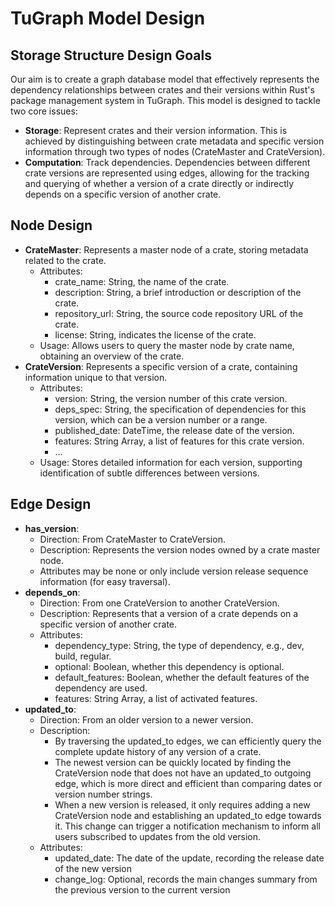 # TuGraph Model Design

## Storage Structure Design Goals

Our aim is to create a graph database model that effectively represents the dependency relationships between crates and their versions within Rust's package management system in TuGraph. This model is designed to tackle two core issues:
- **Storage**: Represent crates and their version information. This is achieved by distinguishing between crate metadata and specific version information through two types of nodes (CrateMaster and CrateVersion).
- **Computation**: Track dependencies. Dependencies between different crate versions are represented using edges, allowing for the tracking and querying of whether a version of a crate directly or indirectly depends on a specific version of another crate.

## Node Design

- **CrateMaster**: Represents a master node of a crate, storing metadata related to the crate.
  - Attributes:
    - crate_name: String, the name of the crate.
    - description: String, a brief introduction or description of the crate.
    - repository_url: String, the source code repository URL of the crate.
    - license: String, indicates the license of the crate.
  - Usage: Allows users to query the master node by crate name, obtaining an overview of the crate.
- **CrateVersion**: Represents a specific version of a crate, containing information unique to that version.
  - Attributes:
    - version: String, the version number of this crate version.
    - deps_spec: String, the specification of dependencies for this version, which can be a version number or a range.
    - published_date: DateTime, the release date of the version.
    - features: String Array, a list of features for this crate version.
    - ...
  - Usage: Stores detailed information for each version, supporting identification of subtle differences between versions.

## Edge Design

- **has_version**:
  - Direction: From CrateMaster to CrateVersion.
  - Description: Represents the version nodes owned by a crate master node.
  - Attributes may be none or only include version release sequence information (for easy traversal).
- **depends_on**:
  - Direction: From one CrateVersion to another CrateVersion.
  - Description: Represents that a version of a crate depends on a specific version of another crate.
  - Attributes:
    - dependency_type: String, the type of dependency, e.g., dev, build, regular.
    - optional: Boolean, whether this dependency is optional.
    - default_features: Boolean, whether the default features of the dependency are used.
    - features: String Array, a list of activated features.
- **updated_to**:
  - Direction: From an older version to a newer version.
  - Description:
    - By traversing the updated_to edges, we can efficiently query the complete update history of any version of a crate.
    - The newest version can be quickly located by finding the CrateVersion node that does not have an updated_to outgoing edge, which is more direct and efficient than comparing dates or version number strings.
    - When a new version is released, it only requires adding a new CrateVersion node and establishing an updated_to edge towards it. This change can trigger a notification mechanism to inform all users subscribed to updates from the old version.
  - Attributes:
    - updated_date: The date of the update, recording the release date of the new version
    - change_log: Optional, records the main changes summary from the previous version to the current version
